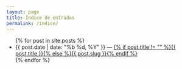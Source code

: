```yaml
---
layout: page
title: Índice de entradas
permalink: /indice/
---
```


<ul class="minimal">
{% for post in site.posts %}
  <li>
    {{ post.date | date: "%b %d, %Y"  }} &mdash; <a href="{% if post.external_url %}{{ post.external_url }}{% else %}{{ post.url }}{% endif %}">{% if post.title != "" %}{{ post.title }}{% else %}{{ post.slug }}{% endif %}</a>
  </li>
{% endfor %}
</ul>

